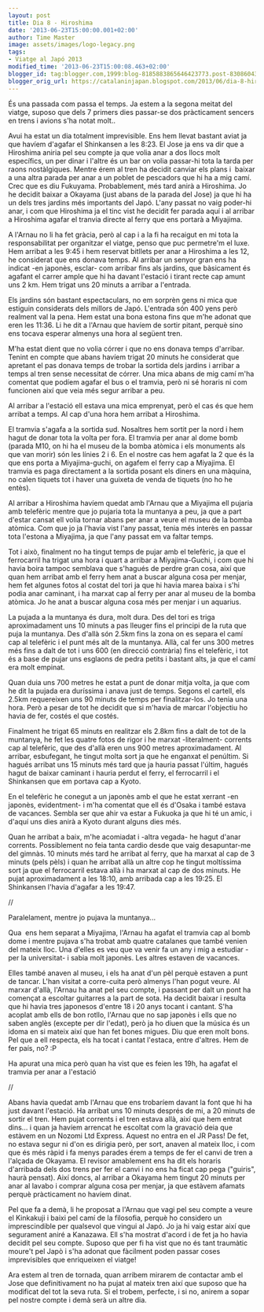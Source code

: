 ```yaml
---
layout: post
title: Dia 8 - Hiroshima
date: '2013-06-23T15:00:00.001+02:00'
author: Time Master
image: assets/images/logo-legacy.png
tags:
- Viatge al Japó 2013
modified_time: '2013-06-23T15:00:08.463+02:00'
blogger_id: tag:blogger.com,1999:blog-8185883865646423773.post-8308604314412508542
blogger_orig_url: https://catalaninjapan.blogspot.com/2013/06/dia-8-hiroshima.html
---
```


És una passada com passa el temps. Ja estem a la segona meitat del viatge, suposo que dels 7 primers dies passar-se dos pràcticament sencers en trens i avions s'ha notat molt..


Avui ha estat un dia totalment imprevisible. Ens hem llevat bastant aviat ja que havíem d'agafar el Shinkansen a les 8:23. El Jose ja ens va dir que a Hiroshima aniria pel seu compte ja que volia anar a dos llocs molt específics, un per dinar i l'altre és un bar on volia passar-hi tota la tarda per raons nostàlgiques. Mentre érem al tren ha decidit canviar els plans i  baixar a una altra parada per anar a un poblet de pescadors que hi ha a mig camí. Crec que es diu Fukuyama. Probablement, més tard anirà a Hiroshima. Jo he decidit baixar a Okayama (just abans de la parada del Jose) ja que hi ha un dels tres jardins més importants del Japó. L'any passat no vaig poder-hi anar, i com que Hiroshima ja el tinc vist he decidit fer parada aquí i al arribar a Hiroshima agafar el tranvia directe al ferry que ens portarà a Miyajima.


A l'Arnau no li ha fet gràcia, però al cap i a la fi ha recaigut en mi tota la responsabilitat per organitzar el viatge, penso que puc permetre'm el luxe. Hem arribat a les 9:45 i hem reservat bitllets per anar a Hiroshima a les 12, he considerat que ens donava temps. Al arribar un senyor gran ens ha indicat -en japonès, esclar- com arribar fins als jardins, que bàsicament és agafant el carrer ample que hi ha davant l'estació i tirant recte cap amunt uns 2 km. Hem trigat uns 20 minuts a arribar a l'entrada.


Els jardins són bastant espectaculars, no em sorprèn gens ni mica que estiguin considerats dels millors de Japó. L'entrada són 400 yens però realment val la pena. Hem estat una bona estona fins que m'he adonat que eren les 11:36. Li he dit a l'Arnau que havíem de sortir pitant, perquè sino ens tocava esperar almenys una hora al següent tren.


M'ha estat dient que no volia córrer i que no ens donava temps d'arribar. Tenint en compte que abans havíem trigat 20 minuts he considerat que apretant el pas donava temps de trobar la sortida dels jardins i arribar a temps al tren sense necessitat de córrer. Una mica abans de mig camí m'ha comentat que podíem agafar el bus o el tramvia, però ni sé horaris ni com funcionen així que veia més segur arribar a peu.


Al arribar a l'estació ell estava una mica emprenyat, però el cas és que hem arribat a temps. Al cap d'una hora hem arribat a Hiroshima.


El tramvia s'agafa a la sortida sud. Nosaltres hem sortit per la nord i hem hagut de donar tota la volta per fora. El tramvia per anar al dome bomb (parada M10, on hi ha el museu de la bomba atòmica i els monuments als que van morir) són les línies 2 i 6. En el nostre cas hem agafat la 2 que és la que ens porta a Miyajima-guchi, on agafem el ferry cap a Miyajima. El tramvia es paga directament a la sortida posant els diners en una màquina, no calen tiquets tot i haver una guixeta de venda de tiquets (no ho he entès).


Al arribar a Hiroshima havíem quedat amb l'Arnau que a Miyajima ell pujaria amb telefèric mentre que jo pujaria tota la muntanya a peu, ja que a part d'estar cansat ell volia tornar abans per anar a veure el museu de la bomba atòmica. Com que jo ja l'havia vist l'any passat, tenia més interès en passar tota l'estona a Miyajima, ja que l'any passat em va faltar temps.


Tot i això, finalment no ha tingut temps de pujar amb el telefèric, ja que el ferrocarril ha trigat una hora i quart a arribar a Miyajima-Guchi, i com que hi havia boira tampoc semblava que s'hagués de perdre gran cosa, així que quan hem arribat amb el ferry hem anat a buscar alguna cosa per menjar, hem fet algunes fotos al costat del tori ja que hi havia marea baixa i s'hi podia anar caminant, i ha marxat cap al ferry per anar al museu de la bomba atòmica. Jo he anat a buscar alguna cosa més per menjar i un aquarius.


La pujada a la muntanya és dura, molt dura. Des del tori es triga aproximadament uns 10 minuts a pas lleuger fins el principi de la ruta que puja la muntanya. Des d'allà són 2.5km fins la zona on es separa el camí cap al telefèric i el punt més alt de la muntanya. Allà, cal fer uns 300 metres més fins a dalt de tot i uns 600 (en direcció contrària) fins el telefèric, i tot és a base de pujar uns esglaons de pedra petits i bastant alts, ja que el camí era molt empinat.


Quan duia uns 700 metres he estat a punt de donar mitja volta, ja que com he dit la pujada era duríssima i anava just de temps. Segons el cartell, els 2.5km requereixen uns 90 minuts de temps per finalitzar-los. Jo tenia una hora. Però a pesar de tot he decidit que si m'havia de marcar l'objectiu ho havia de fer, costés el que costés.


Finalment he trigat 65 minuts en realitzar els 2.8km fins a dalt de tot de la muntanya, he fet les quatre fotos de rigor i he marxat -literalment- corrents cap al telefèric, que des d'allà eren uns 900 metres aproximadament. Al arribar, esbufegant, he tingut molta sort ja que he enganxat el penúltim. Si hagués arribat uns 15 minuts més tard que ja hauria passat l'últim, hagués hagut de baixar caminant i hauria perdut el ferry, el ferrocarril i el Shinkansen que em portava cap a Kyoto.


En el telefèric he conegut a un japonès amb el que he estat xerrant -en japonès, evidentment- i m'ha comentat que ell és d'Osaka i també estava de vacances. Sembla ser que ahir va estar a Fukuoka ja que hi té un amic, i d'aquí uns dies anirà a Kyoto durant alguns dies més.


Quan he arribat a baix, m'he acomiadat i -altra vegada- he hagut d'anar corrents. Possiblement no feia tanta cardio desde que vaig desapuntar-me del gimnàs. 10 minuts més tard he arribat al ferry, que ha marxat al cap de 3 minuts (pels pèls) i quan he arribat allà un altre cop he tingut moltíssima sort ja que el ferrocarril estava allà i ha marxat al cap de dos minuts. He pujat aproximadament a les 18:10, amb arribada cap a les 19:25. El Shinkansen l'havia d'agafar a les 19:47.


//


Paralelament, mentre jo pujava la muntanya...


Qua  ens hem separat a Miyajima, l'Arnau ha agafat el tramvia cap al bomb dome i mentre pujava s'ha trobat amb quatre catalanes que també venien del mateix lloc. Una d'elles es veu que va venir fa un any i mig a estudiar -per la universitat- i sabia molt japonès. Les altres estaven de vacances.


Elles també anaven al museu, i els ha anat d'un pèl perquè estaven a punt de tancar. L'han visitat a corre-cuita però almenys l'han pogut veure. Al marxar d'allà, l'Arnau ha anat pel seu compte, i passant per dalt un pont ha començat a escoltar guitarres a la part de sota. Ha decidit baixar i resulta que hi havia tres japonesos d'entre 18 i 20 anys tocant i cantant. S'ha acoplat amb ells de bon rotllo, l'Arnau que no sap japonès i ells que no saben anglès (excepte per dir l'edat), però ja ho diuen que la música és un idoma en si mateix així que han fet bones migues. Diu que eren molt bons. Pel que a ell respecta, els ha tocat i cantat l'estaca, entre d'altres. Hem de fer país, no? :P


Ha apurat una mica però quan ha vist que es feien les 19h, ha agafat el tramvia per anar a l'estació


//


Abans havia quedat amb l'Arnau que ens trobaríem davant la font que hi ha just davant l'estació. Ha arribat uns 10 minuts després de mi, a 20 minuts de sortir el tren. Hem pujat corrents i el tren estava allà, així que hem entrat dins... i quan ja havíem arrencat he escoltat com la gravació deia que estàvem en un Nozomi Ltd Express. Aquest no entra en el JR Pass! De fet, no estava segur ni d'on es dirigia però, per sort, anaven al mateix lloc, i com que és més ràpid i fa menys parades érem a temps de fer el canvi de tren a l'alçada de Okayama. El revisor amablement ens ha dit els horaris d'arribada dels dos trens per fer el canvi i no ens ha ficat cap pega ("guiris", haurà pensat). Així doncs, al arribar a Okayama hem tingut 20 minuts per anar al lavabo i comprar alguna cosa per menjar, ja que estàvem afamats perquè pràcticament no havíem dinat.


Pel que fa a demà, li he proposat a l'Arnau que vagi pel seu compte a veure el Kinkakuji i baixi pel camí de la filosofia, perquè ho considero un imprescindible per qualsevol que vingui al Japó. Jo ja hi vaig estar així que segurament aniré a Kanazawa. Ell s'ha mostrat d'acord i de fet ja ho havia decidit pel seu compte. Suposo que per fi ha vist que no és tant traumàtic moure't pel Japò i s'ha adonat que fàcilment poden passar coses imprevisibles que enriqueixen el viatge!


Ara estem al tren de tornada, quan arribem mirarem de contactar amb el Jose que definitivament no ha pujat al mateix tren així que suposo que ha modificat del tot la seva ruta. Si el trobem, perfecte, i si no, anirem a sopar pel nostre compte i demà serà un altre dia.


